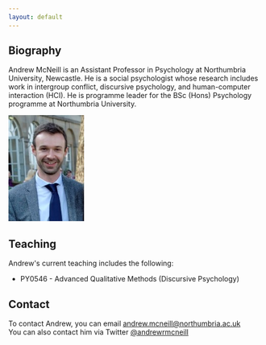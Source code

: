 ```yaml
---
layout: default
---
```


## Biography
Andrew McNeill is an Assistant Professor in Psychology at Northumbria University, Newcastle. He is a social psychologist whose research includes work in intergroup conflict, discursive psychology, and human-computer interaction (HCI). He is programme leader for the BSc (Hons) Psychology programme at Northumbria University.

![Image](./amphoto.jpg)

## Teaching
Andrew's current teaching includes the following:
- PY0546 - Advanced Qualitative Methods (Discursive Psychology)

## Contact
To contact Andrew, you can email andrew.mcneill@northumbria.ac.uk    
You can also contact him via Twitter [@andrewrmcneill](https://twitter.com/andrewrmcneill "@andrewrmcneill")